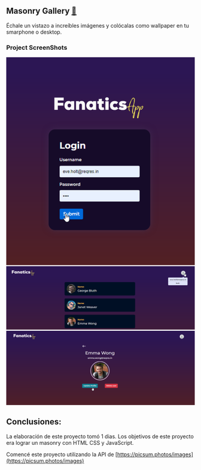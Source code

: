 ## Masonry Gallery [🔗](https://eduardoguette.github.io/gallery-masonry/)

Échale un vistazo a increíbles imágenes y colócalas como wallpaper en tu smarphone o desktop. 



### Project ScreenShots

![photo](https://github.com/eduardoguette/FanaticsApp/blob/master/Screenshot_1.png?raw=true)
![photo](https://github.com/eduardoguette/FanaticsApp/blob/master/Screenshot_2.png?raw=true)
![photo](https://github.com/eduardoguette/FanaticsApp/blob/master/Screenshot_3.png?raw=true)

## Conclusiones:

La elaboración de este proyecto tomó 1 dias. Los objetivos de este proyecto era lograr un masonry con HTML CSS y JavaScript.

Comencé este proyecto utilizando la API de [https://picsum.photos/images](https://picsum.photos/images) 


